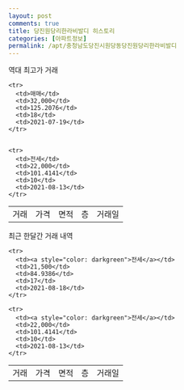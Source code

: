 ```yaml
---
layout: post
comments: true
title: 당진원당리한라비발디 히스토리
categories: [아파트정보]
permalink: /apt/충청남도당진시원당동당진원당리한라비발디
---
```


역대 최고가 거래
<table class="sortable">
    <tr>
      <td>거래</td>
      <td>가격</td>
      <td>면적</td>
      <td>층</td>
      <td>거래일</td>
    </tr>
    
    <tr>
      <td>매매</td>
      <td>32,000</td>
      <td>125.2076</td>
      <td>18</td>
      <td>2021-07-19</td>
    </tr>
        
    
    <tr>
      <td>전세</td>
      <td>22,000</td>
      <td>101.4141</td>
      <td>10</td>
      <td>2021-08-13</td>
    </tr>
        
    
</table>

최근 한달간 거래 내역

<font size='small'>
<table class="sortable">
    <tr>
      <td>거래</td>
      <td>가격</td>
      <td>면적</td>
      <td>층</td>
      <td>거래일</td>
    </tr>

    <tr>
      <td><a style="color: darkgreen">전세</a></td>
      <td>21,500</td>
      <td>84.9386</td>
      <td>17</td>
      <td>2021-08-18</td>
    </tr>
      
    <tr>
      <td><a style="color: darkgreen">전세</a></td>
      <td>22,000</td>
      <td>101.4141</td>
      <td>10</td>
      <td>2021-08-13</td>
    </tr>
      
</table>
</font>

